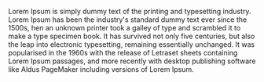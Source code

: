Lorem Ipsum is simply dummy text of the printing and typesetting industry. Lorem Ipsum has been the industry's standard dummy text ever since the 1500s,
hen an unknown printer took a galley of type and scrambled it to make a type specimen book. It has survived not only five centuries,
but also the leap into electronic typesetting, remaining essentially unchanged. 
It was popularised in the 1960s with the release of Letraset sheets containing Lorem Ipsum passages, 
and more recently with desktop publishing software like Aldus PageMaker including versions of Lorem Ipsum.